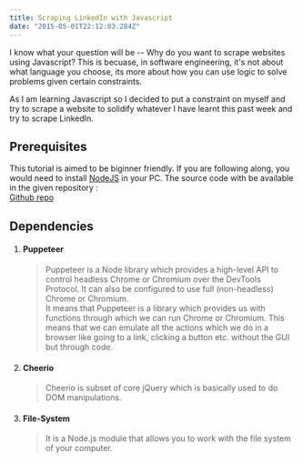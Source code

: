 ```yaml
---
title: Scraping LinkedIn with Javascript
date: "2015-05-01T22:12:03.284Z"
---
```

I know what your question will be -- Why do you want to scrape websites using Javascript? This is becuase, in software engineering, it's not about what language you choose, its more about how you can use logic to solve problems given certain constraints.

As I am learning Javascript so I decided to put a constraint on myself and try to scrape a website to solidify whatever I have learnt this past week and try to scrape LinkedIn.

## Prerequisites
This tutorial is aimed to be biginner friendly. If you are following along, you would need to install [NodeJS](https://nodejs.org/en/) in your PC.
The source code with be available in the given repository :<br>
[Github repo](https://github.com/shanudjn/Web-Scraping-with-NodeJS)

## Dependencies
1. #### Puppeteer     
    > Puppeteer is a Node library which provides a high-level API to control headless Chrome or Chromium over the DevTools Protocol. It can also be configured to use full (non-headless) Chrome or Chromium.<br/>
    > It means that Puppeteer is a library which provides us with functions through which we can run Chrome or Chromium. This means that we can emulate all the actions which we do in a browser like going to a link, clicking a button etc. without the GUI but through code.  
2. #### Cheerio    
    >Cheerio is subset of core jQuery which is basically used to do DOM manipulations.
3. #### File-System
    >It is a Node.js module that allows you to work with the file system of your computer.












